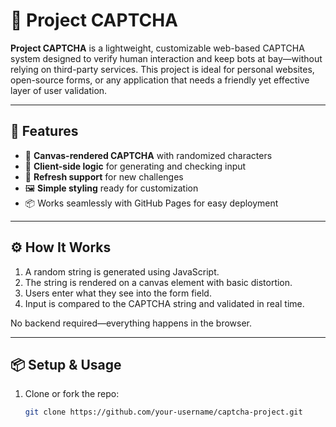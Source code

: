 # 🧩 Project CAPTCHA

**Project CAPTCHA** is a lightweight, customizable web-based CAPTCHA system designed to verify human interaction and keep bots at bay—without relying on third-party services. This project is ideal for personal websites, open-source forms, or any application that needs a friendly yet effective layer of user validation.

---

## 🚀 Features

- 🎨 **Canvas-rendered CAPTCHA** with randomized characters
- 🧠 **Client-side logic** for generating and checking input
- 🔁 **Refresh support** for new challenges
- 🖼️ **Simple styling** ready for customization
- 📦 Works seamlessly with GitHub Pages for easy deployment

---

## ⚙️ How It Works

1. A random string is generated using JavaScript.
2. The string is rendered on a canvas element with basic distortion.
3. Users enter what they see into the form field.
4. Input is compared to the CAPTCHA string and validated in real time.

No backend required—everything happens in the browser.

---

## 📦 Setup & Usage

1. Clone or fork the repo:
   ```bash
   git clone https://github.com/your-username/captcha-project.git
